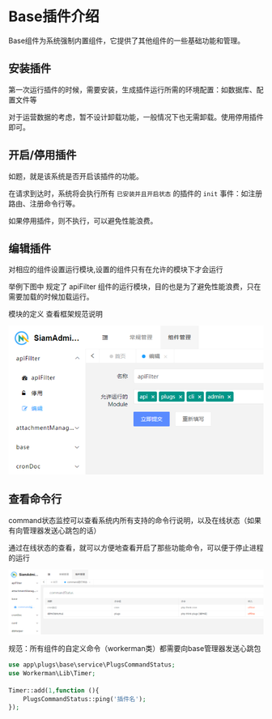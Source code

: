 # Base插件介绍

Base组件为系统强制内置组件，它提供了其他组件的一些基础功能和管理。

## 安装插件

第一次运行插件的时候，需要安装，生成插件运行所需的环境配置：如数据库、配置文件等

对于运营数据的考虑，暂不设计卸载功能，一般情况下也无需卸载。使用停用插件即可。

## 开启/停用插件

如题，就是该系统是否开启该插件的功能。

在请求到达时，系统将会执行所有 `已安装并且开启状态` 的插件的 `init` 事件：如注册路由、注册命令行等。

如果停用插件，则不执行，可以避免性能浪费。

## 编辑插件

对相应的组件设置运行模块,设置的组件只有在允许的模块下才会运行

举例下图中 规定了 apiFilter 组件的运行模块，目的也是为了避免性能浪费，只在需要加载的时候加载运行。

模块的定义 查看框架规范说明

![](../../img/image-20210510172112377.png)

## 查看命令行

command状态监控可以查看系统内所有支持的命令行说明，以及在线状态（如果有向管理器发送心跳包的话）

通过在线状态的查看，就可以方便地查看开启了那些功能命令，可以便于停止进程的运行

![image-20210510172340331](../../img/image-20210510172340331.png)

规范：所有组件的自定义命令（workerman类）都需要向base管理器发送心跳包

```php
use app\plugs\base\service\PlugsCommandStatus;
use Workerman\Lib\Timer;

Timer::add(1,function (){
    PlugsCommandStatus::ping('插件名');
});
```

